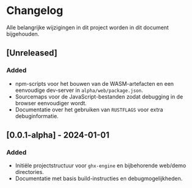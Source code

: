 # Changelog

Alle belangrijke wijzigingen in dit project worden in dit document bijgehouden.

## [Unreleased]
### Added
- npm-scripts voor het bouwen van de WASM-artefacten en een eenvoudige dev-server in `alpha/web/package.json`.
- Sourcemaps voor de JavaScript-bestanden zodat debugging in de browser eenvoudiger wordt.
- Documentatie over het gebruiken van `RUSTFLAGS` voor extra debuginformatie.

## [0.0.1-alpha] - 2024-01-01
### Added
- Initiële projectstructuur voor `ghx-engine` en bijbehorende web/demo directories.
- Documentatie met basis build-instructies en debugmogelijkheden.
